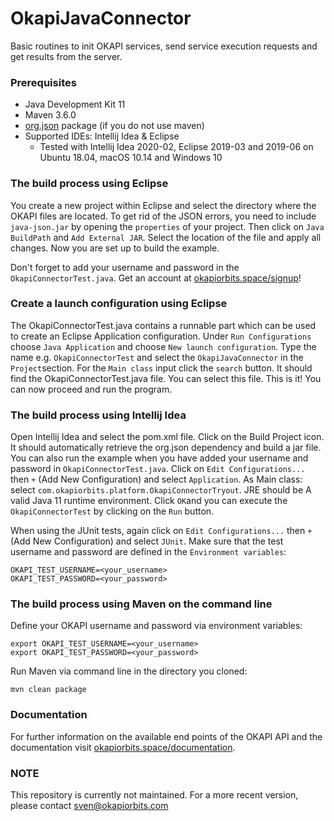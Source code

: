 # OkapiJavaConnector
Basic routines to init OKAPI services, send service execution requests and get results from the server.

### Prerequisites
* Java Development Kit 11
* Maven 3.6.0
* [org.json](http://www.java2s.com/Code/Jar/j/Downloadjavajsonjar.htm) package (if you do not use maven)
* Supported IDEs: Intellij Idea & Eclipse
  *  Tested with Intellij Idea 2020-02, Eclipse 2019-03 and 2019-06 on Ubuntu 18.04, macOS 10.14 and Windows 10

### The build process using Eclipse
You create a new project within Eclipse and select the directory where the OKAPI files are located. To get rid 
of the JSON errors, you need to include `java-json.jar` by opening the `properties` of your project. Then click 
on `Java BuildPath` and `Add External JAR`. Select the location of the file and apply all changes. Now you are 
set up to build the example.

Don't forget to add your username and password in the `OkapiConnectorTest.java`. Get an account at 
[okapiorbits.space/signup](https://okapiorbits.com/signup.html)!

### Create a launch configuration using Eclipse
The OkapiConnectorTest.java contains a runnable part which can be used to create an Eclipse Application configuration. 
Under `Run Configurations` choose `Java Application` and choose `New launch configuration`. Type the 
name e.g. `OkapiConnectorTest` and select the `OkapiJavaConnector` in the `Project`section. For the `Main class` input click 
the `search` button. It should find the OkapiConnectorTest.java file. You can select this file. This is it! You can now proceed 
and run the program.

### The build process using Intellij Idea
Open Intellij Idea and select the pom.xml file. Click on the Build Project icon. It should automatically retrieve the org.json 
dependency and build a jar file. You can also run the example when you have added your username and password in `OkapiConnectorTest.java`.
Click on `Edit Configurations...` then `+` (Add New Configuration) and select `Application`. As Main class: select 
`com.okapiorbits.platform.OkapiConnectorTryout`. JRE should be A valid Java 11 runtime environment. Click `OK`and you can execute the 
`OkapiConnectorTest` by clicking on the `Run` button.

When using the JUnit tests, again click on `Edit Configurations...` then `+` (Add New Configuration) and select `JUnit`. 
Make sure that the test username and password are defined in the `Environment variables`:
```
OKAPI_TEST_USERNAME=<your_username>
OKAPI_TEST_PASSWORD=<your_password>
```

### The build process using Maven on the command line
Define your OKAPI username and password via environment variables:
```shell
export OKAPI_TEST_USERNAME=<your_username>
export OKAPI_TEST_PASSWORD=<your_password>
```
Run Maven via command line in the directory you cloned:
```shell
mvn clean package
```

### Documentation
For further information on the available end points of the OKAPI API and the documentation visit 
[okapiorbits.space/documentation](https://okapiorbits.space/documentation).

### NOTE
This repository is currently not maintained. For a more recent version, please contact sven@okapiorbits.com
